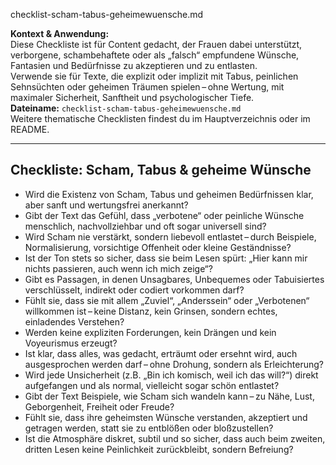 checklist-scham-tabus-geheimewuensche.md

**Kontext & Anwendung:**  
Diese Checkliste ist für Content gedacht, der Frauen dabei unterstützt, verborgene, schambehaftete oder als „falsch“ empfundene Wünsche, Fantasien und Bedürfnisse zu akzeptieren und zu entlasten.  
Verwende sie für Texte, die explizit oder implizit mit Tabus, peinlichen Sehnsüchten oder geheimen Träumen spielen – ohne Wertung, mit maximaler Sicherheit, Sanftheit und psychologischer Tiefe.  
**Dateiname:** `checklist-scham-tabus-geheimewuensche.md`  
Weitere thematische Checklisten findest du im Hauptverzeichnis oder im README.

---

## Checkliste: Scham, Tabus & geheime Wünsche

- Wird die Existenz von Scham, Tabus und geheimen Bedürfnissen klar, aber sanft und wertungsfrei anerkannt?
- Gibt der Text das Gefühl, dass „verbotene“ oder peinliche Wünsche menschlich, nachvollziehbar und oft sogar universell sind?
- Wird Scham nie verstärkt, sondern liebevoll entlastet – durch Beispiele, Normalisierung, vorsichtige Offenheit oder kleine Geständnisse?
- Ist der Ton stets so sicher, dass sie beim Lesen spürt: „Hier kann mir nichts passieren, auch wenn ich mich zeige“?
- Gibt es Passagen, in denen Unsagbares, Unbequemes oder Tabuisiertes verschlüsselt, indirekt oder codiert vorkommen darf?
- Fühlt sie, dass sie mit allem „Zuviel“, „Anderssein“ oder „Verbotenen“ willkommen ist – keine Distanz, kein Grinsen, sondern echtes, einladendes Verstehen?
- Werden keine expliziten Forderungen, kein Drängen und kein Voyeurismus erzeugt?
- Ist klar, dass alles, was gedacht, erträumt oder ersehnt wird, auch ausgesprochen werden darf – ohne Drohung, sondern als Erleichterung?
- Wird jede Unsicherheit (z.B. „Bin ich komisch, weil ich das will?“) direkt aufgefangen und als normal, vielleicht sogar schön entlastet?
- Gibt der Text Beispiele, wie Scham sich wandeln kann – zu Nähe, Lust, Geborgenheit, Freiheit oder Freude?
- Fühlt sie, dass ihre geheimsten Wünsche verstanden, akzeptiert und getragen werden, statt sie zu entblößen oder bloßzustellen?
- Ist die Atmosphäre diskret, subtil und so sicher, dass auch beim zweiten, dritten Lesen keine Peinlichkeit zurückbleibt, sondern Befreiung?
